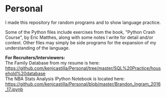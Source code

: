 # Personal
I made this repository for random programs and to show language practice.

Some of the Python files include exercises from the book, "Python Crash Course", by Eric Matthes, along with some notes I write for detail and/or context.
Other files may simply be side programs for the expansion of my understanding of the language.

**For Recruiters/Interviewers:**  
The Family Database from my resume is here: https://github.com/kenjcastilla/Personal/tree/master/SQL%20Practice/household%20database  
The NBA Stats Analysis IPython Notebook is located here: https://github.com/kenjcastilla/Personal/blob/master/Brandon_Ingram_2016_17.ipynb  

